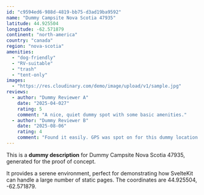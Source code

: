 ```yaml
---
id: "c9594ed6-988d-4819-bb75-d3ad19ba9592"
name: "Dummy Campsite Nova Scotia 47935"
latitude: 44.925504
longitude: -62.571879
continent: "north-america"
country: "canada"
region: "nova-scotia"
amenities:
  - "dog-friendly"
  - "RV-suitable"
  - "trash"
  - "tent-only"
images:
  - "https://res.cloudinary.com/demo/image/upload/v1/sample.jpg"
reviews:
  - author: "Dummy Reviewer A"
    date: "2025-04-027"
    rating: 5
    comment: "A nice, quiet dummy spot with some basic amenities."
  - author: "Dummy Reviewer B"
    date: "2025-08-06"
    rating: 4
    comment: "Found it easily. GPS was spot on for this dummy location."
---
```


This is a **dummy description** for Dummy Campsite Nova Scotia 47935, generated for the proof of concept.

It provides a serene environment, perfect for demonstrating how SvelteKit can handle a large number of static pages. The coordinates are 44.925504, -62.571879.

